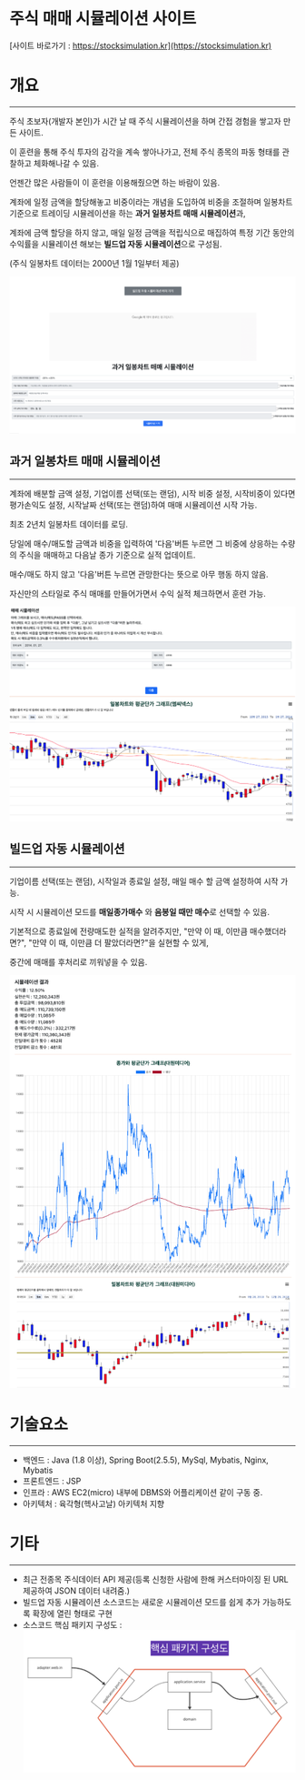 # 주식 매매 시뮬레이션 사이트
[사이트 바로가기 : https://stocksimulation.kr](https://stocksimulation.kr)




# 개요
----------------
주식 초보자(개발자 본인)가 시간 날 때 주식 시뮬레이션을 하며 간접 경험을 쌓고자 만든 사이트.

이 훈련을 통해 주식 투자의 감각을 계속 쌓아나가고, 전체 주식 종목의 파동 형태를 관찰하고 체화해나갈 수 있음.

언젠간 많은 사람들이 이 훈련을 이용해줬으면 하는 바람이 있음.



계좌에 일정 금액을 할당해놓고 비중이라는 개념을 도입하여 비중을 조절하며 일봉차트 기준으로 트레이딩 시뮬레이션을 하는 **과거 일봉차트 매매 시뮬레이션**과,

계좌에 금액 할당을 하지 않고, 매일 일정 금액을 적립식으로 매집하여 특정 기간 동안의 수익률을 시뮬레이션 해보는 **빌드업 자동 시뮬레이션**으로 구성됨.

(주식 일봉차트 데이터는 2000년 1월 1일부터 제공)

![시뮬레이션 메인화면](src/main/resources/static/images/overview.png)

## 과거 일봉차트 매매 시뮬레이션
----------------
계좌에 배분할 금액 설정, 기업이름 선택(또는 랜덤), 시작 비중 설정, 시작비중이 있다면 평가손익도 설정, 시작날짜 선택(또는 랜덤)하여 매매 시뮬레이션 시작 가능.

최초 2년치 일봉차트 데이터를 로딩.

당일에 매수/매도할 금액과 비중을 입력하여 '다음'버튼 누르면 그 비중에 상응하는 수량의 주식을 매매하고 다음날 종가 기준으로 실적 업데이트.

매수/매도 하지 않고 '다음'버튼 누르면 관망한다는 뜻으로 아무 행동 하지 않음.

자신만의 스타일로 주식 매매를 만들어가면서 수익 실적 체크하면서 훈련 가능.

![일봉차트 매매 시뮬레이션](src/main/resources/static/images/dailyDealCapture.png)


## 빌드업 자동 시뮬레이션
----------------
기업이름 선택(또는 랜덤), 시작일과 종료일 설정, 매일 매수 할 금액 설정하여 시작 가능.

시작 시 시뮬레이션 모드를 **매일종가매수** 와 **음봉일 때만 매수**로 선택할 수 있음.

기본적으로 종료일에 전량매도한 실적을 알려주지만, "만약 이 때, 이만큼 매수했더라면?", "만약 이 때, 이만큼 더 팔았더라면?"을 실현할 수 있게,

중간에 매매를 후처리로 끼워넣을 수 있음.

![빌드업 매매 시뮬레이션](src/main/resources/static/images/builupCapture.png)


# 기술요소
----------------
* 백엔드 : Java (1.8 이상), Spring Boot(2.5.5), MySql, Mybatis, Nginx, Mybatis
* 프론트엔드 : JSP
* 인프라 : AWS EC2(micro) 내부에 DBMS와 어플리케이션 같이 구동 중. 
* 아키텍처 : 육각형(헥사고날) 아키텍처 지향

# 기타
----------------
* 최근 전종목 주식데이터 API 제공(등록 신청한 사람에 한해 커스터마이징 된 URL 제공하여 JSON 데이터 내려줌.)
* 빌드업 자동 시뮬레이션 소스코드는 새로운 시뮬레이션 모드를 쉽게 추가 가능하도록 확장에 열린 형태로 구현
* 소스코드 핵심 패키지 구성도 : 
![핵심 패키지 구성](src/main/resources/static/images/pakages.png)